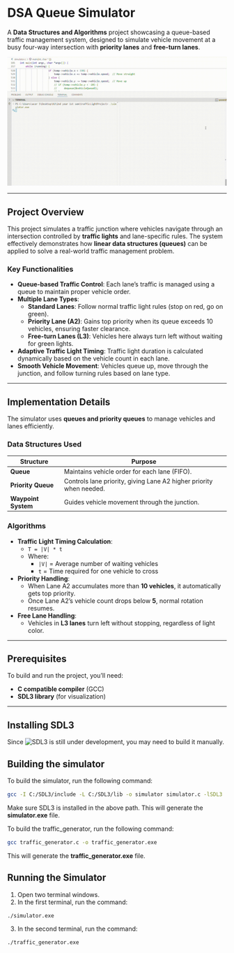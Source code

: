 # DSA Queue Simulator

A **Data Structures and Algorithms** project showcasing a queue-based traffic management system, designed to simulate vehicle movement at a busy four-way intersection with **priority lanes** and **free-turn lanes**.

![Traffic Junction Simulator Demo](traffic-simulator.gif)

---

## Project Overview

This project simulates a traffic junction where vehicles navigate through an intersection controlled by **traffic lights** and lane-specific rules. The system effectively demonstrates how **linear data structures (queues)** can be applied to solve a real-world traffic management problem.

### Key Functionalities

- **Queue-based Traffic Control**: Each lane’s traffic is managed using a queue to maintain proper vehicle order.
- **Multiple Lane Types**:
    - **Standard Lanes**: Follow normal traffic light rules (stop on red, go on green).
    - **Priority Lane (A2)**: Gains top priority when its queue exceeds 10 vehicles, ensuring faster clearance.
    - **Free-turn Lanes (L3)**: Vehicles here always turn left without waiting for green lights.
- **Adaptive Traffic Light Timing**: Traffic light duration is calculated dynamically based on the vehicle count in each lane.
- **Smooth Vehicle Movement**: Vehicles queue up, move through the junction, and follow turning rules based on lane type.

---

## Implementation Details

The simulator uses **queues and priority queues** to manage vehicles and lanes efficiently.

### Data Structures Used

| Structure         | Purpose |
|------------------|---------|
| **Queue**        | Maintains vehicle order for each lane (FIFO). |
| **Priority Queue**| Controls lane priority, giving Lane A2 higher priority when needed. |
| **Waypoint System** | Guides vehicle movement through the junction. |

### Algorithms

- **Traffic Light Timing Calculation**:
    - `T = |V| * t`
    - Where:
        - `|V|` = Average number of waiting vehicles
        - `t` = Time required for one vehicle to cross
- **Priority Handling**:
    - When Lane A2 accumulates more than **10 vehicles**, it automatically gets top priority.
    - Once Lane A2’s vehicle count drops below **5**, normal rotation resumes.
- **Free Lane Handling**:
    - Vehicles in **L3 lanes** turn left without stopping, regardless of light color.

---

## Prerequisites

To build and run the project, you’ll need:

- **C compatible compiler** (GCC)
- **SDL3 library** (for visualization)

---

## Installing SDL3

Since ![SDL3](https://wiki.libsdl.org/SDL3/FrontPage) is still under development, you may need to build it manually.

## Building the simulator

To build the simulator, run the following command:
```sh
gcc -I C:/SDL3/include -L C:/SDL3/lib -o simulator simulator.c -lSDL3
```
Make sure SDL3 is installed in the above path. This will generate the **simulator.exe** file.

To build the traffic_generator, run the following command:
```sh
gcc traffic_generator.c -o traffic_generator.exe
```
This will generate the **traffic_generator.exe** file.

## Running the Simulator

1. Open two terminal windows.
2. In the first terminal, run the command:
```sh
./simulator.exe
```
3. In the second terminal, run the command:
```sh
./traffic_generator.exe
```